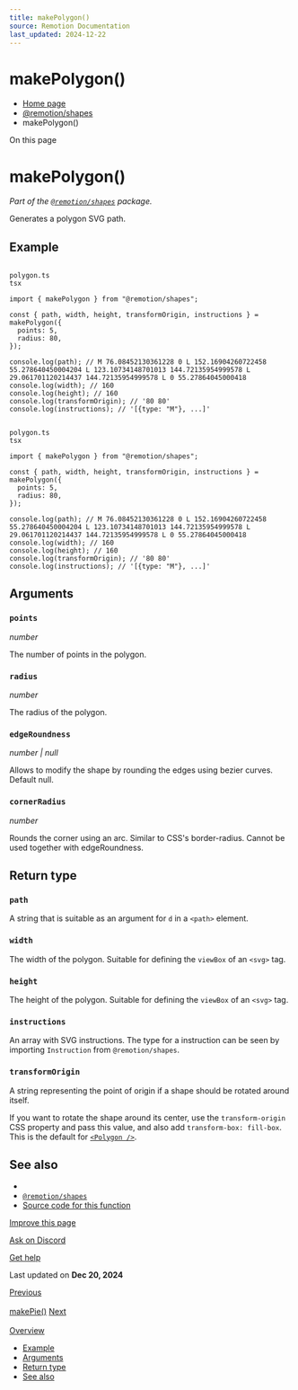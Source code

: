 ```yaml
---
title: makePolygon()
source: Remotion Documentation
last_updated: 2024-12-22
---
```


# makePolygon()

- [Home page](/)
- [@remotion/shapes](/docs/shapes/)
- makePolygon()

On this page

# makePolygon()

_Part of the [`@remotion/shapes`](/docs/shapes) package._

Generates a polygon SVG path.

## Example [​](\#example "Direct link to Example")

```

polygon.ts
tsx

import { makePolygon } from "@remotion/shapes";

const { path, width, height, transformOrigin, instructions } = makePolygon({
  points: 5,
  radius: 80,
});

console.log(path); // M 76.08452130361228 0 L 152.16904260722458 55.278640450004204 L 123.10734148701013 144.72135954999578 L 29.061701120214437 144.72135954999578 L 0 55.27864045000418
console.log(width); // 160
console.log(height); // 160
console.log(transformOrigin); // '80 80'
console.log(instructions); // '[{type: "M"}, ...]'
```

```

polygon.ts
tsx

import { makePolygon } from "@remotion/shapes";

const { path, width, height, transformOrigin, instructions } = makePolygon({
  points: 5,
  radius: 80,
});

console.log(path); // M 76.08452130361228 0 L 152.16904260722458 55.278640450004204 L 123.10734148701013 144.72135954999578 L 29.061701120214437 144.72135954999578 L 0 55.27864045000418
console.log(width); // 160
console.log(height); // 160
console.log(transformOrigin); // '80 80'
console.log(instructions); // '[{type: "M"}, ...]'
```

## Arguments [​](\#arguments "Direct link to Arguments")

### `points`

_number_

The number of points in the polygon.

### `radius`

_number_

The radius of the polygon.

### `edgeRoundness`

_number \| null_

Allows to modify the shape by rounding the edges using bezier curves. Default null.

### `cornerRadius`

_number_

Rounds the corner using an arc. Similar to CSS's border-radius. Cannot be used together with edgeRoundness.

## Return type [​](\#return-type "Direct link to Return type")

### `path`

A string that is suitable as an argument for `d` in a `<path>` element.

### `width`

The width of the polygon. Suitable for defining the `viewBox` of an `<svg>` tag.

### `height`

The height of the polygon. Suitable for defining the `viewBox` of an `<svg>` tag.

### `instructions`

An array with SVG instructions. The type for a instruction can be seen by importing `Instruction` from `@remotion/shapes`.

### `transformOrigin`

A string representing the point of origin if a shape should be rotated around itself.

If you want to rotate the shape around its center, use the `transform-origin` CSS property and pass this value, and also add `transform-box: fill-box`. This is the default for [`<Polygon />`](/docs/shapes/polygon).

## See also [​](\#see-also "Direct link to See also")

- [<Polygon />](/docs/shapes/polygon)
- [`@remotion/shapes`](/docs/shapes)
- [Source code for this function](https://github.com/remotion-dev/remotion/blob/main/packages/shapes/src/utils/make-polygon.ts)

[Improve this page](https://github.com/remotion-dev/remotion/edit/main/packages/docs/docs/shapes/make-polygon.mdx)

[Ask on Discord](https://remotion.dev/discord)

[Get help](/docs/get-help)

Last updated on **Dec 20, 2024**

[Previous\
\
makePie()](/docs/shapes/make-pie) [Next\
\
Overview](/docs/rive/)

- [Example](#example)
- [Arguments](#arguments)
- [Return type](#return-type)
- [See also](#see-also)
